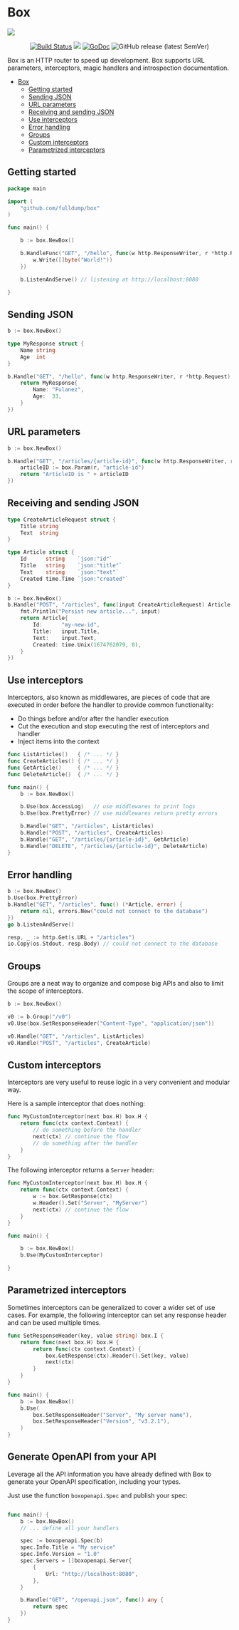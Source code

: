 # Box
<img src="logo.png">

<p align="center">
<a href="https://app.travis-ci.com/fulldump/box" rel="nofollow"><img src="https://app.travis-ci.com/fulldump/box.svg?branch=master" alt="Build Status"></a>
<a href="https://goreportcard.com/report/github.com/fulldump/box"><img src="https://goreportcard.com/badge/github.com/fulldump/box"></a>
<a href="https://godoc.org/github.com/fulldump/box"><img src="https://godoc.org/github.com/fulldump/box?status.svg" alt="GoDoc"></a>
<img alt="GitHub release (latest SemVer)" src="https://img.shields.io/github/v/release/fulldump/box?sort=semver">
</p>

Box is an HTTP router to speed up development. Box supports URL parameters, interceptors, magic handlers
and introspection documentation.

<!-- TOC -->
* [Box](#box)
  * [Getting started](#getting-started)
  * [Sending JSON](#sending-json)
  * [URL parameters](#url-parameters)
  * [Receiving and sending JSON](#receiving-and-sending-json)
  * [Use interceptors](#use-interceptors)
  * [Error handling](#error-handling)
  * [Groups](#groups)
  * [Custom interceptors](#custom-interceptors)
  * [Parametrized interceptors](#parametrized-interceptors)
<!-- TOC -->


## Getting started

```go
package main

import (
	"github.com/fulldump/box"
)

func main() {

    b := box.NewBox()

    b.HandleFunc("GET", "/hello", func(w http.ResponseWriter, r *http.Request) {
        w.Write([]byte("World!"))
    })

    b.ListenAndServe() // listening at http://localhost:8080

}
```

## Sending JSON

```go
b := box.NewBox()

type MyResponse struct {
    Name string
    Age  int
}

b.Handle("GET", "/hello", func(w http.ResponseWriter, r *http.Request) MyResponse {
    return MyResponse{
        Name: "Fulanez",
        Age:  33,
    }
})
```

## URL parameters

```go
b := box.NewBox()

b.Handle("GET", "/articles/{article-id}", func(w http.ResponseWriter, r *http.Request) string {
    articleID := box.Param(r, "article-id")
    return "ArticleID is " + articleID
})
```

## Receiving and sending JSON

```go
type CreateArticleRequest struct {
    Title string
    Text  string
}

type Article struct {
    Id      string    `json:"id"`
    Title   string    `json:"title"`
    Text    string    `json:"text"`
    Created time.Time `json:"created"`
}

b := box.NewBox()
b.Handle("POST", "/articles", func(input CreateArticleRequest) Article {
    fmt.Println("Persist new article...", input)
    return Article{
        Id:      "my-new-id",
        Title:   input.Title,
        Text:    input.Text,
        Created: time.Unix(1674762079, 0),
    }
})
```

## Use interceptors

Interceptors, also known as middlewares, are pieces of code that are executed
in order before the handler to provide common functionality:

* Do things before and/or after the handler execution
* Cut the execution and stop executing the rest of interceptors and handler
* Inject items into the context

```go
func ListArticles()   { /* ... */ }
func CreateArticles() { /* ... */ }
func GetArticle()     { /* ... */ }
func DeleteArticle()  { /* ... */ }

func main() {
    b := box.NewBox()

    b.Use(box.AccessLog)   // use middlewares to print logs
    b.Use(box.PrettyError) // use middlewares return pretty errors

    b.Handle("GET", "/articles", ListArticles)
    b.Handle("POST", "/articles", CreateArticles)
    b.Handle("GET", "/articles/{article-id}", GetArticle)
    b.Handle("DELETE", "/articles/{article-id}", DeleteArticle)
}
```

## Error handling

```go
b := box.NewBox()
b.Use(box.PrettyError)
b.Handle("GET", "/articles", func() (*Article, error) {
    return nil, errors.New("could not connect to the database")
})
go b.ListenAndServe()

resp, _ := http.Get(s.URL + "/articles")
io.Copy(os.Stdout, resp.Body) // could not connect to the database
```

## Groups

Groups are a neat way to organize and compose big APIs and also to limit the scope
of interceptors.

```go
b := box.NewBox()

v0 := b.Group("/v0")
v0.Use(box.SetResponseHeader("Content-Type", "application/json"))

v0.Handle("GET", "/articles", ListArticles)
v0.Handle("POST", "/articles", CreateArticle)
```

## Custom interceptors

Interceptors are very useful to reuse logic in a very convenient and modular way.

Here is a sample interceptor that does nothing:

```go
func MyCustomInterceptor(next box.H) box.H {
	return func(ctx context.Context) {
        // do something before the handler
		next(ctx) // continue the flow
		// do something after the handler
	}
}
```

The following interceptor returns a `Server` header:

```go
func MyCustomInterceptor(next box.H) box.H {
	return func(ctx context.Context) {
		w := box.GetResponse(ctx)
		w.Header().Set("Server", "MyServer")
		next(ctx) // continue the flow
	}
}

func main() {

	b := box.NewBox()
	b.Use(MyCustomInterceptor)

}
```

## Parametrized interceptors

Sometimes interceptors can be generalized to cover a wider set of use cases. For
example, the following interceptor can set any response header and can be used
multiple times.

```go
func SetResponseHeader(key, value string) box.I {
	return func(next box.H) box.H {
		return func(ctx context.Context) {
			box.GetResponse(ctx).Header().Set(key, value)
			next(ctx)
		}
	}
}

func main() {
    b := box.NewBox()
    b.Use(
        box.SetResponseHeader("Server", "My server name"),
        box.SetResponseHeader("Version", "v3.2.1"),
    )
}
```

## Generate OpenAPI from your API

Leverage all the API information you have already defined with Box
to generate your OpenAPI specification, including your types.

Just use the function `boxopenapi.Spec` and publish your spec:

```go

func main() {
	b := box.NewBox()
	// ... define all your handlers

	spec := boxopenapi.Spec(b)
	spec.Info.Title = "My service"
	spec.Info.Version = "1.0"
	spec.Servers = []boxopenapi.Server{
		{
			Url: "http://localhost:8080",
		},
	}

	b.Handle("GET", "/openapi.json", func() any {
		return spec
	})
}

```
